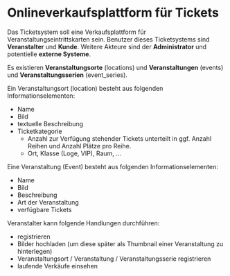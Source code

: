 # Onlineverkaufsplattform für Tickets #

Das Ticketsystem soll eine Verkaufsplattform für Veranstaltungseintrittskarten sein.
Benutzer dieses Ticketsystems sind **Veranstalter** und **Kunde**.
Weitere Akteure sind der **Administrator** und potentielle **externe Systeme**.

Es existieren **Veranstaltungsorte** (locations) und **Veranstaltungen** (events) und **Veranstaltungsserien** (event_series).

Ein Veranstaltungsort (location) besteht aus folgenden Informationselementen:
* Name
* Bild
* textuelle Beschreibung
* Ticketkategorie
	* Anzahl zur Verfügung stehender Tickets unterteilt in ggf. Anzahl Reihen und Anzahl Plätze pro Reihe.
	* Ort, Klasse (Loge, VIP), Raum, ... 

Eine Veranstaltung (Event) besteht aus folgenden Informationselementen:
* Name
* Bild
* Beschreibung
* Art der Veranstaltung
* verfügbare Tickets

Veranstalter kann folgende Handlungen durchführen:
* registrieren
* Bilder hochladen (um diese später als Thumbnail einer Veranstaltung zu hinterlegen)
* Veranstaltungsort / Veranstaltung / Veranstaltungsserie registrieren
* laufende Verkäufe einsehen
